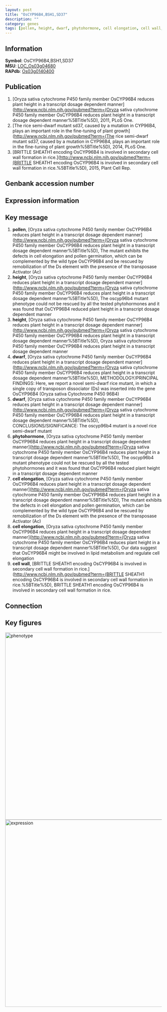 ```yaml
---
layout: post
title: "OsCYP96B4,BSH1,SD37"
description: ""
category: genes
tags: [pollen, height, dwarf, phytohormone, cell elongation, cell wall, Gene]
---
```


## Information
__Symbol__: OsCYP96B4,BSH1,SD37  
__MSU__: [LOC_Os03g04680](http://rice.plantbiology.msu.edu/cgi-bin/ORF_infopage.cgi?orf=LOC_Os03g04680)  
__RAPdb__: [Os03g0140400](http://rapdb.dna.affrc.go.jp/viewer/gbrowse_details/irgsp1?name=Os03g0140400)  

## Publication
1. [Oryza sativa cytochrome P450 family member OsCYP96B4 reduces plant height in a transcript dosage dependent manner](http://www.ncbi.nlm.nih.gov/pubmed?term=(Oryza sativa cytochrome P450 family member OsCYP96B4 reduces plant height in a transcript dosage dependent manner%5BTitle%5D), 2011, PLoS One.
2. [The rice semi-dwarf mutant sd37, caused by a mutation in CYP96B4, plays an important role in the fine-tuning of plant growth](http://www.ncbi.nlm.nih.gov/pubmed?term=(The rice semi-dwarf mutant sd37, caused by a mutation in CYP96B4, plays an important role in the fine-tuning of plant growth%5BTitle%5D), 2014, PLoS One.
3. [BRITTLE SHEATH1 encoding OsCYP96B4 is involved in secondary cell wall formation in rice.](http://www.ncbi.nlm.nih.gov/pubmed?term=(BRITTLE SHEATH1 encoding OsCYP96B4 is involved in secondary cell wall formation in rice.%5BTitle%5D), 2015, Plant Cell Rep.

## Genbank accession number

## Expression information

## Key message
1. __pollen__, [Oryza sativa cytochrome P450 family member OsCYP96B4 reduces plant height in a transcript dosage dependent manner](http://www.ncbi.nlm.nih.gov/pubmed?term=(Oryza sativa cytochrome P450 family member OsCYP96B4 reduces plant height in a transcript dosage dependent manner%5BTitle%5D),  The mutant exhibits the defects in cell elongation and pollen germination, which can be complemented by the wild type OsCYP96B4 and be rescued by remobilization of the Ds element with the presence of the transposase Activator (Ac)
2. __height__, [Oryza sativa cytochrome P450 family member OsCYP96B4 reduces plant height in a transcript dosage dependent manner](http://www.ncbi.nlm.nih.gov/pubmed?term=(Oryza sativa cytochrome P450 family member OsCYP96B4 reduces plant height in a transcript dosage dependent manner%5BTitle%5D),  The oscyp96b4 mutant phenotype could not be rescued by all the tested phytohormones and it was found that OsCYP96B4 reduced plant height in a transcript dosage dependent manner
3. __height__, [Oryza sativa cytochrome P450 family member OsCYP96B4 reduces plant height in a transcript dosage dependent manner](http://www.ncbi.nlm.nih.gov/pubmed?term=(Oryza sativa cytochrome P450 family member OsCYP96B4 reduces plant height in a transcript dosage dependent manner%5BTitle%5D), Oryza sativa cytochrome P450 family member OsCYP96B4 reduces plant height in a transcript dosage dependent manner
4. __dwarf__, [Oryza sativa cytochrome P450 family member OsCYP96B4 reduces plant height in a transcript dosage dependent manner](http://www.ncbi.nlm.nih.gov/pubmed?term=(Oryza sativa cytochrome P450 family member OsCYP96B4 reduces plant height in a transcript dosage dependent manner%5BTitle%5D),  METHODOLOGY/PRINCIPAL FINDINGS: Here, we report a novel semi-dwarf rice mutant, in which a single copy of transposon dissociator (Ds) was inserted into the gene OsCYP96B4 (Oryza sativa Cytochrome P450 96B4)
5. __dwarf__, [Oryza sativa cytochrome P450 family member OsCYP96B4 reduces plant height in a transcript dosage dependent manner](http://www.ncbi.nlm.nih.gov/pubmed?term=(Oryza sativa cytochrome P450 family member OsCYP96B4 reduces plant height in a transcript dosage dependent manner%5BTitle%5D),  CONCLUSIONS/SIGNIFICANCE: The oscyp96b4 mutant is a novel rice semi-dwarf mutant
6. __phytohormone__, [Oryza sativa cytochrome P450 family member OsCYP96B4 reduces plant height in a transcript dosage dependent manner](http://www.ncbi.nlm.nih.gov/pubmed?term=(Oryza sativa cytochrome P450 family member OsCYP96B4 reduces plant height in a transcript dosage dependent manner%5BTitle%5D),  The oscyp96b4 mutant phenotype could not be rescued by all the tested phytohormones and it was found that OsCYP96B4 reduced plant height in a transcript dosage dependent manner
7. __cell elongation__, [Oryza sativa cytochrome P450 family member OsCYP96B4 reduces plant height in a transcript dosage dependent manner](http://www.ncbi.nlm.nih.gov/pubmed?term=(Oryza sativa cytochrome P450 family member OsCYP96B4 reduces plant height in a transcript dosage dependent manner%5BTitle%5D),  The mutant exhibits the defects in cell elongation and pollen germination, which can be complemented by the wild type OsCYP96B4 and be rescued by remobilization of the Ds element with the presence of the transposase Activator (Ac)
8. __cell elongation__, [Oryza sativa cytochrome P450 family member OsCYP96B4 reduces plant height in a transcript dosage dependent manner](http://www.ncbi.nlm.nih.gov/pubmed?term=(Oryza sativa cytochrome P450 family member OsCYP96B4 reduces plant height in a transcript dosage dependent manner%5BTitle%5D),  Our data suggest that OsCYP96B4 might be involved in lipid metabolism and regulate cell elongation
9. __cell wall__, [BRITTLE SHEATH1 encoding OsCYP96B4 is involved in secondary cell wall formation in rice.](http://www.ncbi.nlm.nih.gov/pubmed?term=(BRITTLE SHEATH1 encoding OsCYP96B4 is involved in secondary cell wall formation in rice.%5BTitle%5D), BRITTLE SHEATH1 encoding OsCYP96B4 is involved in secondary cell wall formation in rice.

## Connection

## Key figures
<img src="http://ricencode.github.io/images/CYP96B4.pheno.png" alt="phenotype"  style="width: 600px;"/>

<img src="http://ricencode.github.io/images/CYP96B4.exp.png" alt="expression"  style="width: 600px;"/>


